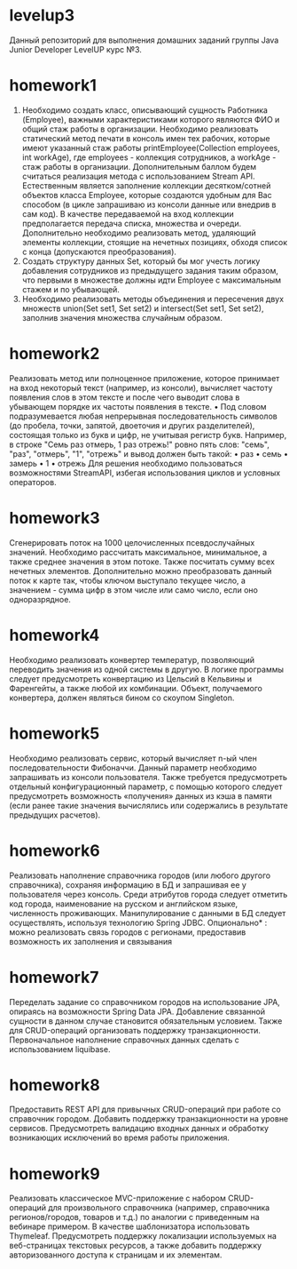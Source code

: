 # levelup3
Данный репозиторий для выполнения домашних заданий группы Java Junior Developer LevelUP курс №3.

# homework1
1. Необходимо создать класс, описывающий сущность Работника (Employee), важными
   характеристиками которого являются ФИО и общий стаж работы в организации. Необходимо
   реализовать статический метод печати в консоль имен тех рабочих, которые имеют указанный
   стаж работы printEmployee(Collection<Employee> employees, int workAge), где employees -
   коллекция сотрудников, а workAge - стаж работы в организации. Дополнительным баллом
   будем считаться реализация метода с использованием Stream API.
   Естественным является заполнение коллекции десятком/сотней объектов класса Employee,
   которые создаются удобным для Вас способом (в цикле запрашиваю из консоли данные или
   внедрив в сам код). В качестве передаваемой на вход коллекции предполагается передача
   списка, множества и очереди.
   Дополнительно необходимо реализовать метод, удаляющий элементы коллекции, стоящие на
   нечетных позициях, обходя список с конца (допускаются преобразования).
2. Создать структуру данных Set<Employee>, который бы мог учесть логику добавления
   сотрудников из предыдущего задания таким образом, что первыми в множестве должны идти
   Employee с максимальным стажем и по убывающей.
3. Необходимо реализовать методы объединения и пересечения двух множеств
   union(Set<Employee> set1, Set<Employee> set2) и intersect(Set<Employee> set1, Set<Employee>
   set2), заполнив значения множества случайным образом. 

# homework2
Реализовать метод или полноценное приложение, которое принимает на вход некоторый
текст (например, из консоли), вычисляет частоту появления слов в этом тексте и после чего
выводит слова в убывающем порядке их частоты появления в тексте. • Под словом подразумевается любая непрерывная последовательность символов (до
пробела, точки, запятой, двоеточия и других разделителей), состоящая только из букв и
цифр, не учитывая регистр букв.
Например, в строке "Семь раз отмерь, 1 раз отрежь!" ровно
пять слов: "семь", "раз", "отмерь", "1", "отрежь" и вывод должен быть такой: • раз
• семь
• замерь
• 1
• отрежь
Для решения необходимо пользоваться возможностями StreamAPI, избегая использования циклов и условных операторов.

# homework3
Сгенерировать поток на 1000 целочисленных псевдослучайных значений. Необходимо
рассчитать максимальное, минимальное, а также среднее значения в этом потоке. Также
посчитать сумму всех нечетных элементов. Дополнительно можно преобразовать данный
поток к карте так, чтобы ключом выступало текущее число, а значением - сумма цифр в
этом числе или само число, если оно одноразрядное.

# homework4
Необходимо реализовать конвертер температур, позволяющий
переводить значения из одной системы в другую. В логике
программы следует предусмотреть конвертацию из Цельсий в
Кельвины и Фаренгейты, а также любой их комбинации. Объект,
получаемого конвертера, должен являться бином со скоупом
Singleton.

# homework5
Необходимо реализовать сервис, который вычисляет n-ый член
последовательности Фибоначчи. Данный параметр необходимо
запрашивать из консоли пользователя. Также требуется
предусмотреть отдельный конфигурационный параметр, с
помощью которого следует предусмотреть возможность
«получения» данных из кэша в памяти (если ранее такие
значения вычислялись или содержались в результате
предыдущих расчетов).

# homework6
Реализовать наполнение справочника городов (или любого
другого справочника), сохраняя информацию в БД и запрашивая
ее у пользователя через консоль. Среди атрибутов города следует
отметить код города, наименование на русском и английском
языке, численность проживающих. Манипулирование с данными
в БД следует осуществлять, используя технологию Spring JDBC.
Опционально* : можно реализовать связь городов с регионами,
предоставив возможность их заполнения и связывания

# homework7
Переделать задание со справочником городов на использование
JPA, опираясь на возможности Spring Data JPA. Добавление
связанной сущности в данном случае становится обязательным
условием. Также для CRUD-операций организовать поддержку
транзакционности. Первоначальное наполнение справочных
данных сделать с использованием liquibase.

# homework8
Предоставить REST API для привычных CRUD-операций при
работе со справочник городом.
Добавить поддержку транзакционности на уровне сервисов.
Предусмотреть валидацию входных данных и обработку
возникающих исключений во время работы приложения.

# homework9
Реализовать классическое MVC-приложение с набором CRUD-
операций для произвольного справочника (например, справочника
регионов/городов, товаров и т.д.) по аналогии с приведенным на
вебинаре примером. В качестве шаблонизатора использовать
Thymeleaf. Предусмотреть поддержку локализации используемых
на веб-страницах текстовых ресурсов, а также добавить
поддержку авторизованного доступа к страницам и их элементам.

